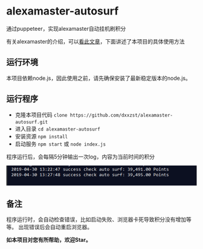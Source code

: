 # alexamaster-autosurf
通过puppeteer，实现alexamaster自动挂机刷积分

有关alexamaster的介绍，可以[看此文章](https://www.youneed.win/alexamaster基本介绍，闲置vps挂机赚钱.html)，下面讲述了本项目的具体使用方法
 
## 运行环境

本项目依赖node.js，因此使用之前，请先确保安装了最新稳定版本的node.js。


## 运行程序

- 克隆本项目代码 `clone https://github.com/dxxzst/alexamaster-autosurf.git`
- 进入目录 `cd alexamaster-autosurf`
- 安装资源 `npm install`
- 启动服务 `npm start` 或 `node index.js`

程序运行后，会每隔5分钟输出一次log，内容为当前时间的积分

![cmd-markdown-logo](./img/20190430132755.png)

## 备注

程序运行时，会自动检查错误，比如启动失败、浏览器卡死导致积分没有增加等等。
出现错误后会自动重启浏览器。

**如本项目对您有所帮助，欢迎Star。**
